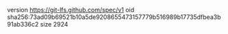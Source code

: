 version https://git-lfs.github.com/spec/v1
oid sha256:73ad09b69521b10a5de9208655473157779b516989b17735dfbea3b91ab336c2
size 2924
